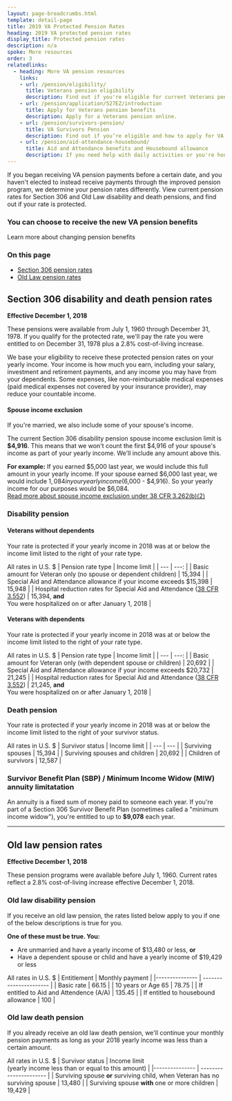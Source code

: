 ```yaml
---
layout: page-breadcrumbs.html
template: detail-page
title: 2019 VA Protected Pension Rates
heading: 2019 VA protected pension rates
display_title: Protected pension rates
description: n/a
spoke: More resources
order: 3
relatedlinks:
  - heading: More VA pension resources
    links:
    - url: /pension/eligibility/
      title: Veterans pension eligibility
      description: Find out if you're eligible for current Veterans pension benefits.
    - url: /pension/application/527EZ/introduction
      title: Apply for Veterans pension benefits
      description: Apply for a Veterans pension online. 
    - url: /pension/survivors-pension/
      title: VA Survivors Pension
      description: Find out if you’re eligible and how to apply for VA pension benefits as a surviving spouse or child of a deceased Veteran with wartime service.
    - url: /pension/aid-attendance-housebound/
      title: Aid and Attendance benefits and Housebound allowance
      description: If you need help with daily activities or you're housebound, find out how to apply for extra VA pension benefits.
---
```


<div class="va-introtext">

If you began receiving VA pension payments before a certain date, and you haven't elected to instead receive payments through the improved pension program, we determine your pension rates differently. View current pension rates for Section 306 and Old Law disability and death pensions, and find out if your rate is protected.

</div>

<div class="usa-alert usa-alert-info" role="alert">
  <div class="usa-alert-body">
    <h3 class="usa-alert-heading">
      You can choose to receive the new VA pension benefits
    </h3>              
      <div data-analytics="nav-crisis-get-care-now" class="form-expanding-group borderless-alert additional-info-container">
        <div class="additional-info-title">Learn more about changing pension benefits</div>
          <div class="additional-info-content usa-alert-text" hidden="">
            <p><strong>If you're currently receiving payments from a Section 306 or Old Law pension,</strong> you can elect to change your benefits to begin receiving payments through the improved VA pension program. If you have questions about your benefits, please call us at <a href="tel:+18772946380">877-294-6380</a>.  </p>    
            <p><a href="/pension/veterans-pension-rates/">View current Veterans Pension rates</a></p>
            <p><a href="/pension/survivors-pension-rates/">View current Survivors Pension rates</a></p>              
            <p><strong>If you've lost entitlement to your Section 306 or Old Law pension,</strong> you can't apply again for these benefits. But you can apply for an improved <a href="/pension/how-to-apply/">Veterans Pension</a></li> or <a href="/pension/survivors-pension/">Survivors Pension</a></p>. </div>
      </div>
  </div>
</div>

### On this page
- [Section 306 pension rates](#306-disability)
- [Old Law pension rates](#old-law)

<span id="306-disability"></span>
## Section 306 disability and death pension rates
**Effective December 1, 2018**

These pensions were available from July 1, 1960 through December 31, 1978. If you qualify for the protected rate, we'll pay the rate you were entitled to on December 31, 1978 plus a 2.8% cost-of-living increase.

We base your eligibility to receive these protected pension rates on your yearly income. Your income is how much you earn, including your salary, investment and retirement payments, and any income you may have from your dependents. Some expenses, like non-reimbursable medical expenses (paid medical expenses not covered by your insurance provider), may reduce your countable income.

#### Spouse income exclusion

If you're married, we also include some of your spouse's income.

The current Section 306 disability pension spouse income exclusion limit is <b>$4,916</b>. This means that we won't count the first $4,916 of your spouse's income as part of your yearly income. We'll include any amount above this.

**For example:** If you earned $5,000 last year, we would include this full amount in your yearly income. If your spouse  earned $6,000 last year, we would include $1,084 in your yearly income ($6,000 - $4,916). So your yearly income for our purposes would be $6,084.
<br>
[Read more about spouse income exclusion under 38 CFR 3.262(b)(2)](https://www.ecfr.gov/cgi-bin/text-idx?SID=ad275643432556b9dda942343fb89296&mc=true&node=pt38.1.3&rgn=div58#se38.1.3_126)

### Disability pension

#### Veterans without dependents

Your rate is protected if your yearly income in 2018 was at or below the income limit listed to the right of your rate type.

All rates in U.S. $
| Pension rate type | Income limit |
| --- | ---: |
| Basic amount for Veteran only (no spouse or dependent children) | 15,394 |
| Special Aid and Attendance allowance if your income exceeds $15,398 | 15,948 |
| Hospital reduction rates for Special Aid and Attendance ([38 CFR 3.552](https://www.ecfr.gov/cgi-bin/text-idx?SID=ad275643432556b9dda942343fb89296&mc=true&node=pt38.1.3&rgn=div58#se38.1.3_1552)) | 15,394, **and**<br>You were hospitalized on or after January 1, 2018 |

#### Veterans with dependents

Your rate is protected if your yearly income in 2018 was at or below the income limit listed to the right of your rate type.

All rates in U.S. $
| Pension rate type | Income limit |
| --- | ---: |
| Basic amount for Veteran only (with dependent spouse or children) | 20,692 |
| Special Aid and Attendance allowance if your income exceeds $20,732 | 21,245 |
| Hospital reduction rates for Special Aid and Attendance ([38 CFR 3.552](https://www.ecfr.gov/cgi-bin/text-idx?SID=ad275643432556b9dda942343fb89296&mc=true&node=pt38.1.3&rgn=div58#se38.1.3_1552)) | 21,245, **and** <br> You were hospitalized on or after January 1, 2018 |

### Death pension

Your rate is protected if your yearly income in 2018 was at or below the income limit listed to the right of your survivor status.

All rates in U.S. $
| Survivor status | Income limit |
| --- | --- |
| Surviving spouses | 15,394 | 
| Surviving spouses and children | 20,692 |
| Children of survivors | 12,587 | 

### Survivor Benefit Plan (SBP) / Minimum Income Widow (MIW) annuity limitatation

An annuity is a fixed sum of money paid to someone each year. If you're part of a Section 306 Survivor Benefit Plan (sometimes called a "minimum income widow"), you're entitled to up to <b>$9,078</b> each year. 

------
<span id="old-law"></span>

## Old law pension rates
**Effective December 1, 2018**

These pension programs were available before July 1, 1960. Current rates reflect a 2.8% cost-of-living increase effective December 1, 2018.

### Old law disability pension
If you receive an old law pension, the rates listed below apply to you if one of the below descriptions is true for you.

**One of these must be true. You:**
- Are unmarried and have a yearly income of $13,480 or less, **or**
- Have a dependent spouse or child and have a yearly income of $19,429 or less

All rates in U.S. $
| Entitlement | Monthly payment | 
|--------------- | ---------------------- | 
| Basic rate | 66.15 |
| 10 years or Age 65 | 78.75 | 
| If entitled to Aid and Attendence (A/A) | 135.45 |
| If entitled to housebound allowance | 100 |

### Old law death pension

If you already receive an old law death pension, we'll continue your monthly pension payments as long as your 2018 yearly income was less than a certain amount. 

All rates in U.S. $
| Survivor status | Income limit <br> (yearly income less than or equal to this amount) | 
|--------------- | ---------------------- | 
| Surviving spouse **or** surviving child, when Veteran has no surviving spouse | 13,480 | 
| Surviving spouse **with** one or more children | 19,429 | 

